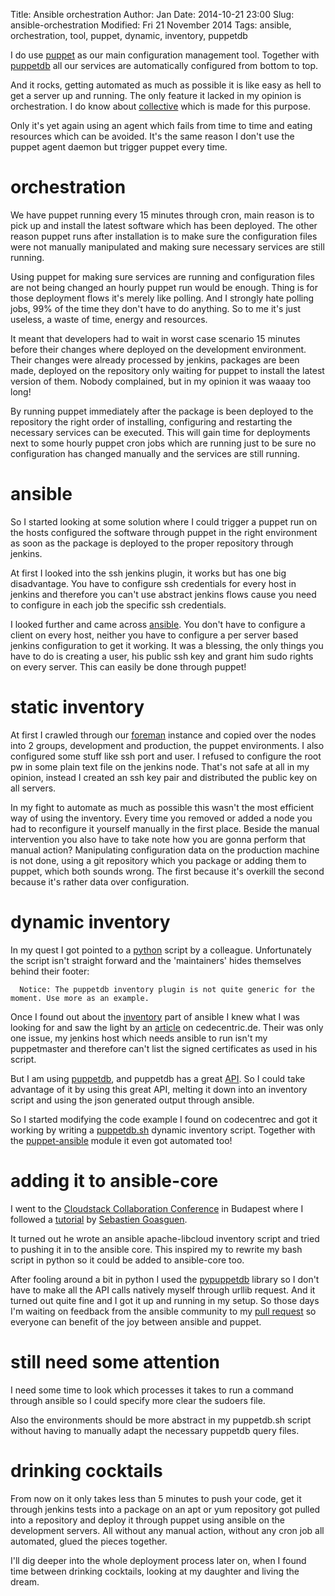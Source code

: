 Title:       Ansible orchestration
Author:      Jan
Date: 	     2014-10-21 23:00
Slug:	     ansible-orchestration
Modified:    Fri 21 November 2014
Tags: 	     ansible, orchestration, tool, puppet, dynamic, inventory, puppetdb

I do use [puppet](https://docs.puppetlabs.com/#puppetpuppet) as our main configuration management tool. Together with [puppetdb](https://docs.puppetlabs.com/#puppetdbpuppetdblatest) all our services are automatically configured from bottom to top.

And it rocks, getting automated as much as possible it is like easy as hell to get a server up and running. The only feature it lacked in my opinion is orchestration. I do know about [collective](http://puppetlabs.com/mcollective) which is made for this purpose.

Only it's yet again using an agent which fails from time to time and eating resources which can be avoided. It's the same reason I don't use the puppet agent daemon but trigger puppet every time.

# orchestration

We have puppet running every 15 minutes through cron, main reason is to pick up and install the latest software which has been deployed. The other reason puppet runs after installation is to make sure the configuration files were not manually manipulated and making sure necessary services are still running.

Using puppet for making sure services are running and configuration files are not being changed an hourly puppet run would be enough. Thing is for those deployment flows it's merely like polling. And I strongly hate polling jobs, 99% of the time they don't have to do anything. So to me it's just useless, a waste of time, energy and resources.

It meant that developers had to wait in worst case scenario 15 minutes before their changes where deployed on the development environment. Their changes were already processed by jenkins, packages are been made, deployed on the repository only waiting for puppet to install the latest version of them. Nobody complained, but in my opinion it was waaay too long!

By running puppet immediately after the package is been deployed to the repository the right order of installing, configuring and restarting the necessary services can be executed. This will gain time for deployments next to some hourly puppet cron jobs which are running just to be sure no configuration has changed manually and the services are still running.

# ansible

So I started looking at some solution where I could trigger a puppet run on the hosts configured the software through puppet in the right environment as soon as the package is deployed to the proper repository through jenkins.

At first I looked into the ssh jenkins plugin, it works but has one big disadvantage. You have to configure ssh credentials for every host in jenkins and therefore you can't use abstract jenkins flows cause you need to configure in each job the specific ssh credentials.

I looked further and came across [ansible](http://www.ansible.com). You don't have to configure a client on every host, neither you have to configure a per server based jenkins configuration to get it working. It was a blessing, the only things you have to do is creating a user, his public ssh key and grant him sudo rights on every server. This can easily be done through puppet!

# static inventory

At first I crawled through our [foreman](http://www.theforeman.org) instance and copied over the nodes into 2 groups, development and production, the puppet environments. I also configured some stuff like ssh port and user. I refused to configure the root pw in some plain text file on the jenkins node. That's not safe at all in my opinion, instead I created an ssh key pair and distributed the public key on all servers.

In my fight to automate as much as possible this wasn't the most efficient way of using the inventory. Every time you removed or added a node you had to reconfigure it yourself manually in the first place. Beside the manual intervention you also have to take note how you are gonna perform that manual action? Manipulating configuration data on the production machine is not done, using a git repository which you package or adding them to puppet, which both sounds wrong. The first because it's overkill the second because it's rather data over configuration.

# dynamic inventory

In my quest I got pointed to a [python](https://github.com/EchoTeam/ansible-plugins) script by a colleague. Unfortunately the script isn't straight forward and the 'maintainers' hides themselves behind their footer:

```
  Notice: The puppetdb inventory plugin is not quite generic for the moment. Use more as an example.
```

Once I found out about the [inventory](http://docs.ansible.com/developing_inventory.html) part of ansible I knew what I was looking for and saw the light by an [article](https://blog.codecentric.de/en/2014/09/use-ansible-remote-executor-puppet-environment/) on cedecentric.de. Their was only one issue, my jenkins host which needs ansible to run isn't my puppetmaster and therefore can't list the signed certificates as used in his script.

But I am using [puppetdb](https://docs.puppetlabs.com/puppetdb/latest/index.html), and puppetdb has a great [API](https://docs.puppetlabs.com/puppetdb/2.2/api/index.html). So I could take advantage of it by using this great API, melting it down into an inventory script and using the json generated output through ansible.

So I started modifying the code example I found on codecentrec and got it working by writing a [puppetdb.sh](https://github.com/visibilityspots/ansible-puppet-inventory) dynamic inventory script. Together with the [puppet-ansible](https://github.com/visibilityspots/puppet-ansible) module it even got automated too!

# adding it to ansible-core

I went to the [Cloudstack Collaboration Conference](http://events.linuxfoundation.org/events/cloudstack-collaboration-conference-europe) in Budapest where I followed a [tutorial](https://github.com/runseb/runseb.github.io/blob/master/ONEPAGE.md) by [Sebastien Goasguen](http://sebgoa.blogspot.hu/).

It turned out he wrote an ansible apache-libcloud inventory script and tried to pushing it in to the ansible core. This inspired my to rewrite my bash script in python so it could be added to ansible-core too.

After fooling around a bit in python I used the [pypuppetdb](https://github.com/puppet-community/pypuppetdb) library so I don't have to make all the API calls natively myself through urllib request. And it turned out quite fine and I got it up and running in my setup. So those days I'm waiting on feedback from the ansible community to my [pull request](https://github.com/ansible/ansible/pull/9593) so everyone can benefit of the joy between ansible and puppet.

# still need some attention

I need some time to look which processes it takes to run a command through ansible so I could specify more clear the sudoers file.

Also the environments should be more abstract in my puppetdb.sh script without having to manually adapt the necessary puppetdb query files.

# drinking cocktails

From now on it only takes less than 5 minutes to push your code, get it through jenkins tests into a package on an apt or yum repository got pulled into a repository and deploy it through puppet using ansible on the development servers. All without any manual action, without any cron job all automated, glued the pieces together.

I'll dig deeper into the whole deployment process later on, when I found time between drinking cocktails, looking at my daughter and living the dream.
